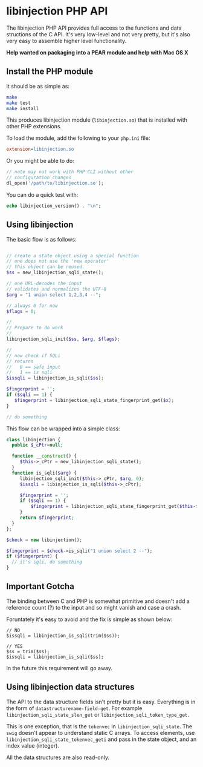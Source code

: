 libinjection PHP API
=================================

The libinjection PHP API provides full access to the functions
and data structions of the C API.  It's very low-level and not
very pretty, but it's also very easy to assemble higher level
functionality.

<p><b>
Help wanted on packaging into a PEAR module and help with Mac OS X
</b></p>

Install the PHP module
-------------------------

It should be as simple as:

```bash
make
make test
make install
```

This produces libinjection module (`libinjection.so`) that is installed with other
PHP extensions.

To load the module, add the following to your `php.ini` file:

```ini
extension=libinjection.so
```

Or you might be able to do:

```php
// note may not work with PHP CLI without other
// configuration changes
dl_open('/path/to/libinjection.so');
```

You can do a quick test with:

```php
echo libinjection_version() . "\n";
```


Using libinjection
-------------------------

The basic flow is as follows:

```php

// create a state object using a special function
// one does not use the 'new operator'
// this object can be reused.
$ss = new_libinjection_sqli_state();

// one URL-decodes the input
// validates and normalizes the UTF-8
$arg = "1 union select 1,2,3,4 --";

// always 0 for now
$flags = 0;

//
// Prepare to do work
//
libinjection_sqli_init($ss, $arg, $flags);

//
// now check if SQLi
// returns
//   0 == safe input
//   1 == is sqli
$issqli = libinjection_is_sqli($ss);

$fingerprint = '';
if ($sqli == 1) {
   $fingerprint = libinjection_sqli_state_fingerprint_get($x);
}

// do something

```

This flow can be wrapped into a simple class:

```php
class libinjection {
  public $_cPtr=null;

  function __construct() {
     $this->_cPtr = new_libinjection_sqli_state();
  }
  function is_sqli($arg) {
     libinjection_sqli_init($this->_cPtr, $arg, 0);
     $issqli = libinjection_is_sqli($this->_cPtr);

     $fingerprint = '';
     if ($sqli == 1) {
         $fingerprint = libinjection_sqli_state_fingerprint_get($this->_cPtr);
     }
     return $fingerprint;
  }
};

$check = new libinjection();

$fingerprint = $check->is_sqli("1 union select 2 --");
if ($fingerprint) {
  // it's sqli, do something
}
```

Important Gotcha
----------------------------------

The binding between C and PHP is somewhat primitive and doesn't
add a reference count (?) to the input and so might vanish and
case a crash.

Foruntately it's easy to avoid and the fix is simple as shown below:

```
// NO
$issqli = libinjection_is_sqli(trim($ss));

// YES
$ss = trim($ss);
$issqli = libinjection_is_sqli($ss);
```

In the future this requirement will go away.


Using libinjection data structures
----------------------------------

The API to the data structure fields isn't pretty but it is easy.
Everything is in the form of `datastructurename-field-get`.  For
example `libinjection_sqli_state_slen_get` or
`libinjection_sqli_token_type_get`.

This is one exception, that is the `tokenvec` in
`libinjection_sqli_state`.  The `swig` doesn't appear to understand
static C arrays.  To access elements, use
`libinjection_sqli_state_tokenvec_geti` and pass in the state object,
and an index value (integer).

All the data structures are also read-only.


